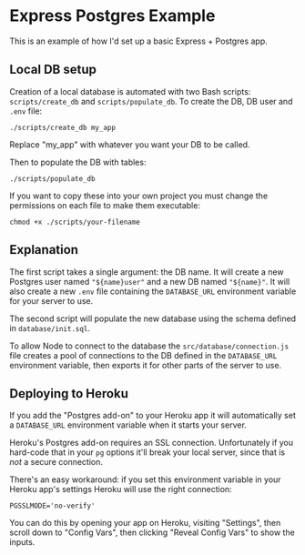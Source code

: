 # Express Postgres Example

This is an example of how I'd set up a basic Express + Postgres app.

## Local DB setup

Creation of a local database is automated with two Bash scripts: `scripts/create_db` and `scripts/populate_db`. To create the DB, DB user and `.env` file:

```shell
./scripts/create_db my_app
```

Replace "my_app" with whatever you want your DB to be called.

Then to populate the DB with tables:

```shell
./scripts/populate_db
```

If you want to copy these into your own project you must change the permissions on each file to make them executable:

```shell
chmod +x ./scripts/your-filename
```

## Explanation

The first script takes a single argument: the DB name. It will create a new Postgres user named `"${name}user"` and a new DB named `"${name}"`. It will also create a new `.env` file containing the `DATABASE_URL` environment variable for your server to use.

The second script will populate the new database using the schema defined in `database/init.sql`.

To allow Node to connect to the database the `src/database/connection.js` file creates a pool of connections to the DB defined in the `DATABASE_URL` environment variable, then exports it for other parts of the server to use.

## Deploying to Heroku

If you add the "Postgres add-on" to your Heroku app it will automatically set a `DATABASE_URL` environment variable when it starts your server.

Heroku's Postgres add-on requires an SSL connection. Unfortunately if you hard-code that in your `pg` options it'll break your local server, since that is _not_ a secure connection.

There's an easy workaround: if you set this environment variable in your Heroku app's settings Heroku will use the right connection:

```
PGSSLMODE='no-verify'
```

You can do this by opening your app on Heroku, visiting "Settings", then scroll down to "Config Vars", then clicking "Reveal Config Vars" to show the inputs.
